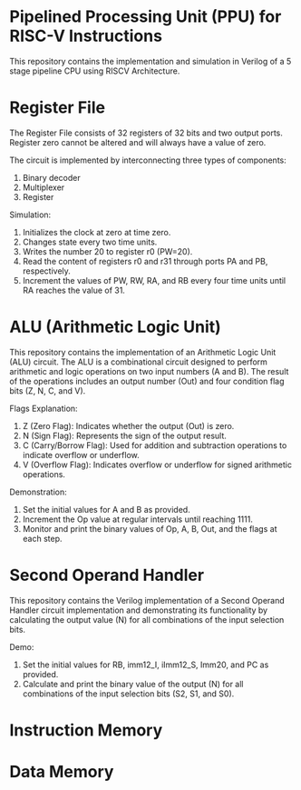 # Pipelined Processing Unit (PPU) for RISC-V Instructions

This repository contains the implementation and simulation in Verilog of a 5 stage pipeline CPU using RISCV Architecture.

# Register File
The Register File consists of 32 registers of 32 bits and two output ports. 
Register zero cannot be altered and will always have a value of zero.

The circuit is implemented by interconnecting three types of components: 
1. Binary decoder
2. Multiplexer
3. Register

Simulation:
1. Initializes the clock at zero at time zero.
2. Changes state every two time units.
3. Writes the number 20 to register r0 (PW=20).
4. Read the content of registers r0 and r31 through ports PA and PB, respectively.
5. Increment the values of PW, RW, RA, and RB every four time units until RA reaches the value of 31.

# ALU (Arithmetic Logic Unit)

This repository contains the implementation of an Arithmetic Logic Unit (ALU) circuit. The ALU is a combinational circuit designed to perform arithmetic and logic operations on two input numbers (A and B). The result of the operations includes an output number (Out) and four condition flag bits (Z, N, C, and V).

Flags Explanation:
1. Z (Zero Flag): Indicates whether the output (Out) is zero.
2. N (Sign Flag): Represents the sign of the output result.
3. C (Carry/Borrow Flag): Used for addition and subtraction operations to indicate overflow or underflow.
4. V (Overflow Flag): Indicates overflow or underflow for signed arithmetic operations.

Demonstration:
1. Set the initial values for A and B as provided.
2. Increment the Op value at regular intervals until reaching 1111.
3. Monitor and print the binary values of Op, A, B, Out, and the flags at each step.

# Second Operand Handler

This repository contains the Verilog implementation of a Second Operand Handler circuit implementation and demonstrating its functionality by calculating the output value (N) for all combinations of the input selection bits.

Demo:
1. Set the initial values for RB, imm12_I, iImm12_S, Imm20, and PC as provided.
2. Calculate and print the binary value of the output (N) for all combinations of the input selection bits (S2, S1, and S0).

# Instruction Memory 

# Data Memory

